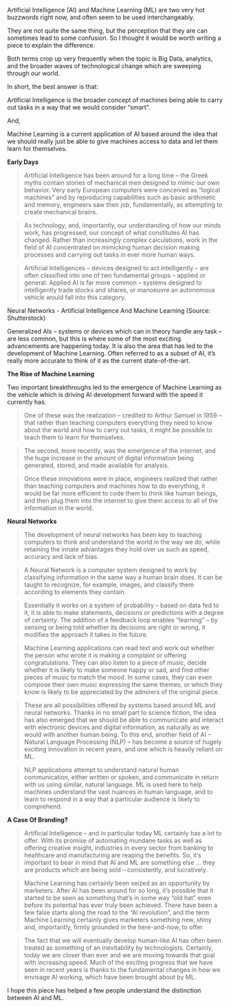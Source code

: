 Artificial Intelligence (AI) and Machine Learning (ML) are two very hot buzzwords right now, and often seem to be used interchangeably.

They are not quite the same thing, but the perception that they are can sometimes lead to some confusion. So I thought it would be worth writing a piece to explain the difference.

Both terms crop up very frequently when the topic is Big Data, analytics, and the broader waves of technological change which are sweeping through our world.

In short, the best answer is that:

Artificial Intelligence is the broader concept of machines being able to carry out tasks in a way that we would consider “smart”.

And,

Machine Learning is a current application of AI based around the idea that we should really just be able to give machines access to data and let them learn for themselves.

**Early Days**

>Artificial Intelligence has been around for a long time – the Greek myths contain stories of mechanical men designed to mimic our own behavior. Very early European computers were conceived as “logical machines” and by reproducing capabilities such as basic arithmetic and memory, engineers saw their job, fundamentally, as attempting to create mechanical brains.

>As technology, and, importantly, our understanding of how our minds work, has progressed, our concept of what constitutes AI has changed. Rather than increasingly complex calculations, work in the field of AI concentrated on mimicking human decision making processes and carrying out tasks in ever more human ways.

>Artificial Intelligences – devices designed to act intelligently – are often classified into one of two fundamental groups – applied or general. Applied AI is far more common – systems designed to intelligently trade stocks and shares, or manoeuvre an autonomous vehicle would fall into this category.

Neural Networks - Artificial Intelligence And Machine Learning (Source: Shutterstock)

Generalized AIs – systems or devices which can in theory handle any task – are less common, but this is where some of the most exciting advancements are happening today. It is also the area that has led to the development of Machine Learning. Often referred to as a subset of AI, it’s really more accurate to think of it as the current state-of-the-art.

**The Rise of Machine Learning** 

Two important breakthroughs led to the emergence of Machine Learning as the vehicle which is driving AI development forward with the speed it currently has.

>One of these was the realization – credited to Arthur Samuel in 1959 – that rather than teaching computers everything they need to know about the world and how to carry out tasks, it might be possible to teach them to learn for themselves.

>The second, more recently, was the emergence of the internet, and the huge increase in the amount of digital information being generated, stored, and made available for analysis.

>Once these innovations were in place, engineers realized that rather than teaching computers and machines how to do everything, it would be far more efficient to code them to think like human beings, and then plug them into the internet to give them access to all of the information in the world.

**Neural Networks**

>The development of neural networks has been key to teaching computers to think and understand the world in the way we do, while retaining the innate advantages they hold over us such as speed, accuracy and lack of bias.

>A Neural Network is a computer system designed to work by classifying information in the same way a human brain does. It can be taught to recognize, for example, images, and classify them according to elements they contain.

>Essentially it works on a system of probability – based on data fed to it, it is able to make statements, decisions or predictions with a degree of certainty. The addition of a feedback loop enables “learning” – by sensing or being told whether its decisions are right or wrong, it modifies the approach it takes in the future.

>Machine Learning applications can read text and work out whether the person who wrote it is making a complaint or offering congratulations. They can also listen to a piece of music, decide whether it is likely to make someone happy or sad, and find other pieces of music to match the mood. In some cases, they can even compose their own music expressing the same themes, or which they know is likely to be appreciated by the admirers of the original piece.

>These are all possibilities offered by systems based around ML and neural networks. Thanks in no small part to science fiction, the idea has also emerged that we should be able to communicate and interact with electronic devices and digital information, as naturally as we would with another human being. To this end, another field of AI – Natural Language Processing (NLP) – has become a source of hugely exciting innovation in recent years, and one which is heavily reliant on ML.

>NLP applications attempt to understand natural human communication, either written or spoken, and communicate in return with us using similar, natural language. ML is used here to help machines understand the vast nuances in human language, and to learn to respond in a way that a particular audience is likely to comprehend.

**A Case Of Branding?**

>Artificial Intelligence – and in particular today ML certainly has a lot to offer. With its promise of automating mundane tasks as well as offering creative insight, industries in every sector from banking to healthcare and manufacturing are reaping the benefits. So, it’s important to bear in mind that AI and ML are something else … they are products which are being sold – consistently, and lucratively.

>Machine Learning has certainly been seized as an opportunity by marketers. After AI has been around for so long, it’s possible that it started to be seen as something that’s in some way “old hat”  even before its potential has ever truly been achieved. There have been a few false starts along the road to the “AI revolution”, and the term Machine Learning certainly gives marketers something new, shiny and, importantly, firmly grounded in the here-and-now, to offer.

>The fact that we will eventually develop human-like AI has often been treated as something of an inevitability by technologists. Certainly, today we are closer than ever and we are moving towards that goal with increasing speed. Much of the exciting progress that we have seen in recent years is thanks to the fundamental changes in how we envisage AI working, which have been brought about by ML.

I hope this piece has helped a few people understand the distinction between AI and ML. 
